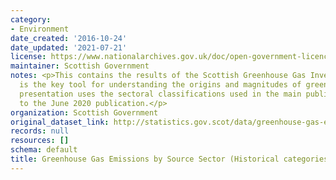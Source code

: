 ```yaml
---
category:
- Environment
date_created: '2016-10-24'
date_updated: '2021-07-21'
license: https://www.nationalarchives.gov.uk/doc/open-government-licence/version/3/
maintainer: Scottish Government
notes: <p>This contains the results of the Scottish Greenhouse Gas Inventory, which
  is the key tool for understanding the origins and magnitudes of greenhouse emissions.  This
  presentation uses the sectoral classifications used in the main publication prior
  to the June 2020 publication.</p>
organization: Scottish Government
original_dataset_link: http://statistics.gov.scot/data/greenhouse-gas-emissions-by-source-sector
records: null
resources: []
schema: default
title: Greenhouse Gas Emissions by Source Sector (Historical categories)
---
```

